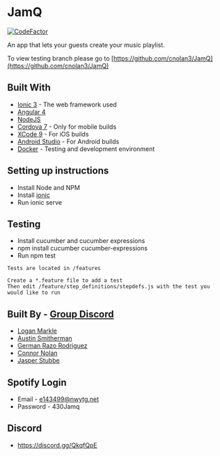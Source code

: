 # JamQ
[![CodeFactor](https://www.codefactor.io/repository/github/chicostate/jamq/badge)](https://www.codefactor.io/repository/github/chicostate/jamq)

An app that lets your guests create your music playlist.

To view testing branch please go to [https://github.com/cnolan3/JamQ](https://github.com/cnolan3/JamQ)

## Built With
- [Ionic 3](https://ionicframework.com/) - The web framework used
- [Angular 4](https://angular.io/) 
- [NodeJS](https://nodejs.org/)
- [Cordova 7](https://cordova.apache.org/#getstarted) - Only for mobile builds
- [XCode 9](https://developer.apple.com/xcode/) - For iOS builds
- [Android Studio](https://developer.android.com/studio/install.html) - For Android builds
- [Docker](https://www.docker.com/) - Testing and development environment

## Setting up instructions
- Install Node and NPM
- Install [ionic]( https://ionicframework.com/docs/cli/)
- Run ionic serve

## Testing
- Install cucumber and cucumber expressions
- npm install cucumber cucumber-expressions
- Run npm test

```
Tests are located in /features

Create a *.feature file to add a test
Then edit /feature/step_definitions/stepdefs.js with the test you would like to run

```

## Built By - [Group Discord](https://discord.gg/H8jbQ3R)
- [Logan Markle](https://github.com/logm)
- [Austin Smitherman](https://github.com/asmitherman)
- [German Razo Rodriguez](https://github.com/german9304)
- [Connor Nolan](https://github.com/cnolan3)
- [Jasper Stubbe](https://github.com/jasparigus)

## Spotify Login
- Email - e143499@nwytg.net
- Password - 430Jamq

## Discord
- https://discord.gg/QkqfQpE

